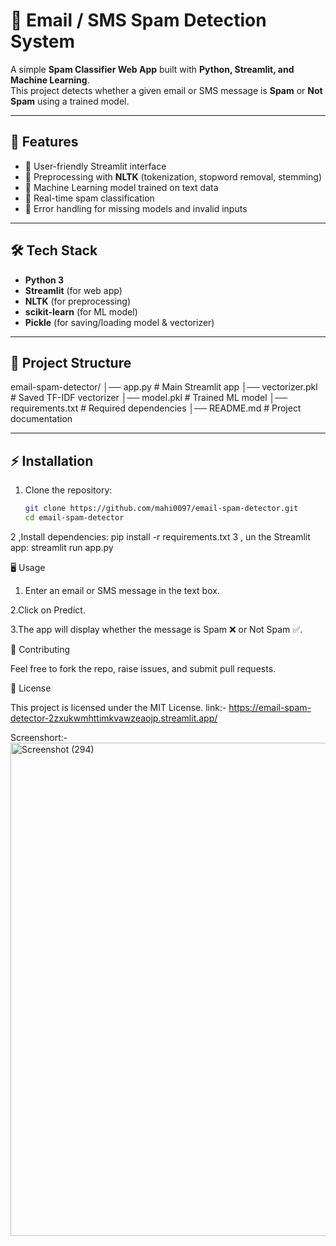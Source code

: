 # 📧 Email / SMS Spam Detection System  

A simple **Spam Classifier Web App** built with **Python, Streamlit, and Machine Learning**.  
This project detects whether a given email or SMS message is **Spam** or **Not Spam** using a trained model.  

---

## 🚀 Features  
- 🔹 User-friendly Streamlit interface  
- 🔹 Preprocessing with **NLTK** (tokenization, stopword removal, stemming)  
- 🔹 Machine Learning model trained on text data  
- 🔹 Real-time spam classification  
- 🔹 Error handling for missing models and invalid inputs  

---

## 🛠️ Tech Stack  
- **Python 3**  
- **Streamlit** (for web app)  
- **NLTK** (for preprocessing)  
- **scikit-learn** (for ML model)  
- **Pickle** (for saving/loading model & vectorizer)  

---

## 📂 Project Structure  
email-spam-detector/
│── app.py # Main Streamlit app
│── vectorizer.pkl # Saved TF-IDF vectorizer
│── model.pkl # Trained ML model
│── requirements.txt # Required dependencies
│── README.md # Project documentation



---

## ⚡ Installation  

1. Clone the repository:  
   ```bash
   git clone https://github.com/mahi0097/email-spam-detector.git
   cd email-spam-detector
2 ,Install dependencies:
  pip install -r requirements.txt
3 , un the Streamlit app:
   streamlit run app.py


🖥️ Usage

1. Enter an email or SMS message in the text box.

2.Click on Predict.

3.The app will display whether the message is Spam ❌ or Not Spam ✅.

🤝 Contributing

Feel free to fork the repo, raise issues, and submit pull requests.

📜 License

This project is licensed under the MIT License.
link:- https://email-spam-detector-2zxukwmhttimkvawzeaojp.streamlit.app/

Screenshort:-
<img width="1920" height="789" alt="Screenshot (294)" src="https://github.com/user-attachments/assets/5d33c997-07ab-42ec-b3f6-b6e455b22146" />


